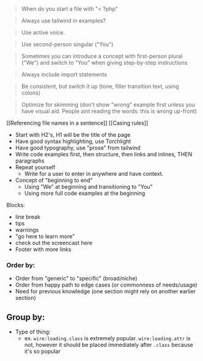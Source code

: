 > When do you start a file with "< ?php"

> Always use tailwind in examples?  

> Use active voice.

> Use second-person singular ("You")

> Sometimes you can introduce a concept with first-person plural ("We") and switch to "You" when giving step-by-step instructions

> Always include import statements 

> Be consistent, but switch it up (tone, filler transition text, using colons)

> Optimize for skimming (don't show "wrong" example first unless you have visual aid. People aint reading the words: this is wrong up-front)


[[Referencing file names in a sentence]]
[[Casing rules]]


* Start with H2's, H1 will be the title of the page
* Have good syntax highlighting, use Torchlight
* Have good typography, use "prose" from tailwind
* Write code examples first, then structure, then links and inlines, THEN paragraphs
* Repeat yourself
    * Write for a user to enter in anywhere and have context.
* Concept of "beginning to end"
    * Using "We" at beginning and transitioning to "You"
    * Using more full code examples at the beginning




Blocks:
* line break
* tips
* warnings
* "go here to learn more"
* check out the screencast here
* Footer with more links

### Order by:
* Order from "generic" to "specific" (broad/niche)
* Order from happy path to edge cases (or commonness of needs/usage)
* Need for previous knowledge (one section might rely on another earlier section)

## Group by:
* Type of thing:
    * ex. `wire:loading.class` is extremely popular. `wire:loading.attr` is not, however it should be placed immediately after `.class` because it's so popular


